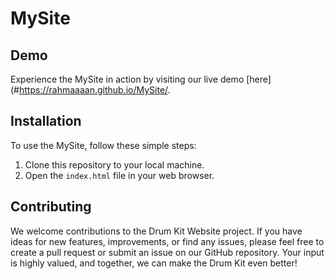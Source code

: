 # MySite
 
 
## Demo

Experience the MySite in action by visiting our live demo [here](#https://rahmaaaan.github.io/MySite/.

## Installation

To use the MySite, follow these simple steps:

1. Clone this repository to your local machine.
2. Open the `index.html` file in your web browser.


## Contributing

We welcome contributions to the Drum Kit Website project. If you have ideas for new features, improvements, or find any issues, please feel free to create a pull request or submit an issue on our GitHub repository. Your input is highly valued, and together, we can make the Drum Kit even better!
